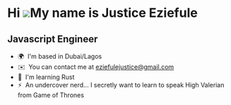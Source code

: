Hi ![](https://user-images.githubusercontent.com/18350557/176309783-0785949b-9127-417c-8b55-ab5a4333674e.gif)My name is Justice Eziefule
========================================================================================================================================

Javascript Engineer
-----------------------------------------------

* 🌍  I'm based in Dubai/Lagos
* ✉️  You can contact me at [eziefulejustice@gmail.com](mailto:eziefulejustice@gmail.com)
* 🧠  I'm learning Rust
* ⚡  An undercover nerd... I secretly want to learn to speak High Valerian from Game of Thrones
